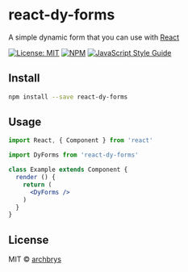 # react-dy-forms

A simple dynamic form that you can use with [React](https://reactjs.org/)

> 

[![License: MIT](https://img.shields.io/badge/License-MIT-yellow.svg)](https://opensource.org/licenses/MIT)
[![NPM](https://img.shields.io/npm/v/react-dy-forms.svg)](https://www.npmjs.com/package/react-dy-forms) [![JavaScript Style Guide](https://img.shields.io/badge/code_style-standard-brightgreen.svg)](https://standardjs.com)

## Install

```bash
npm install --save react-dy-forms
```

## Usage

```jsx
import React, { Component } from 'react'

import DyForms from 'react-dy-forms'

class Example extends Component {
  render () {
    return (
      <DyForms />
    )
  }
}
```

## License

MIT © [archbrys](https://github.com/archbrys)
